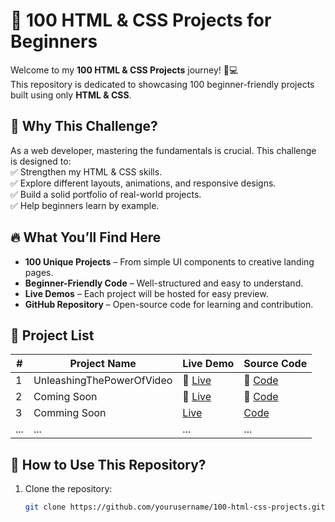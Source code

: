 # 🚀 100 HTML & CSS Projects for Beginners

Welcome to my **100 HTML & CSS Projects** journey! 🎨💻  
This repository is dedicated to showcasing 100 beginner-friendly projects built using only **HTML & CSS**.  

## 📌 Why This Challenge?
As a web developer, mastering the fundamentals is crucial. This challenge is designed to:  
✅ Strengthen my HTML & CSS skills.  
✅ Explore different layouts, animations, and responsive designs.  
✅ Build a solid portfolio of real-world projects.  
✅ Help beginners learn by example.  

## 🔥 What You’ll Find Here
- **100 Unique Projects** – From simple UI components to creative landing pages.  
- **Beginner-Friendly Code** – Well-structured and easy to understand.  
- **Live Demos** – Each project will be hosted for easy preview.  
- **GitHub Repository** – Open-source code for learning and contribution.  

## 📁 Project List
| #  | Project Name  | Live Demo | Source Code |
|----|-------------|-----------|-------------|
| 1  | UnleashingThePowerOfVideo | 🔗 [Live](https://dayoneproject0ne.netlify.app/) | 📜 [Code](https://github.com/Ashikur-ai/100Days100Projects/tree/main/%231UnleashingThePowerOfVideo) |
| 2  | Coming Soon | 🔗 [Live](#) | 📜 [Code](#) |
| 3  | Comming Soon| [Live](#) | [Code](#)
| ...| ...         | ...       | ...         |

## 🚀 How to Use This Repository?
1. Clone the repository:  
   ```sh
   git clone https://github.com/yourusername/100-html-css-projects.git
